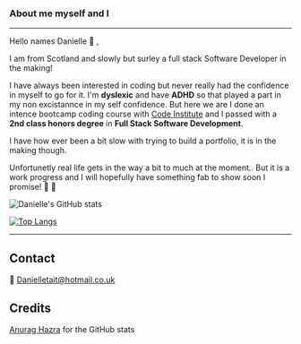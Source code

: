 ### About me myself and I
---
Hello names Danielle :wave: , 


I am from Scotland and slowly but surley a full stack Software Developer in the making! 

I have always been interested in coding but never really had the confidence in myself to go for it. I'm **dyslexic** and have **ADHD** so that played a part in my non excistannce in my self confidence. But here we are I done an intence bootcamp coding course with [Code Institute](https://codeinstitute.net) and I passed with a **2nd class honors degree** in **Full Stack Software Development**. 

I have how ever been a bit slow with trying to build a portfolio, it is in the making though. 

Unfortunetly real life gets in the way a bit to much at the moment..
But it is a work progress and I will hopefully have something fab to show soon I promise! 💌 :pray:


![Danielle's GitHub stats](https://github-readme-stats.vercel.app/api?username=Taitdanielle&theme=material-palenight&show_icons=true)

[![Top Langs](https://github-readme-stats.vercel.app/api/top-langs/?username=Taitdanielle&theme=material-palenight&show_icons=true)](https://github.com/Taitdanielle/github-readme-stats)



---

## Contact

:email: 
 Danielletait@hotmail.co.uk

## Credits 
[Anurag Hazra](https://github.com/anuraghazra/github-readme-stats) for the GitHub stats